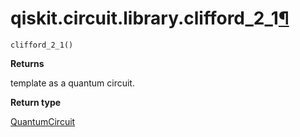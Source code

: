 # qiskit.circuit.library.clifford\_2\_1[¶](#qiskit-circuit-library-clifford-2-1 "Permalink to this headline")

<span id="undefined" />

`clifford_2_1()`

**Returns**

template as a quantum circuit.

**Return type**

[QuantumCircuit](qiskit.circuit.QuantumCircuit#qiskit.circuit.QuantumCircuit "qiskit.circuit.QuantumCircuit")
